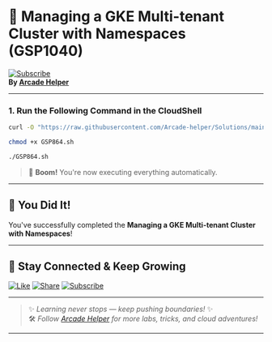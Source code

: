 
# 🚀 Managing a GKE Multi-tenant Cluster with Namespaces (GSP1040)  
[![Subscribe](https://img.shields.io/badge/Subscribe-YouTube-red?style=for-the-badge&logo=youtube)](https://www.youtube.com/@ArcadeHelper1418)  
**By [Arcade Helper](https://www.youtube.com/@ArcadeHelper1418)**

---

### 1. Run the Following Command in the CloudShell
```bash
curl -O "https://raw.githubusercontent.com/Arcade-helper/Solutions/main/Redacting%20Critical%20Data%20with%20Sensitive%20Data%20Protection/GSP864.sh"

chmod +x GSP864.sh

./GSP864.sh
```
> 🚀 **Boom!** You're now executing everything automatically.

---

## 🎉 You Did It!  
You've successfully completed the **Managing a GKE Multi-tenant Cluster with Namespaces**!  

---

## 🌟 Stay Connected & Keep Growing

[![Like](https://img.shields.io/badge/Like-❤️-pink?style=for-the-badge)](https://www.youtube.com/@ArcadeHelper1418) 
[![Share](https://img.shields.io/badge/Share-🔁-blue?style=for-the-badge)](https://www.youtube.com/@ArcadeHelper1418) 
[![Subscribe](https://img.shields.io/badge/Subscribe-🔔-red?style=for-the-badge)](https://www.youtube.com/@ArcadeHelper1418)

---

> ✨ *Learning never stops — keep pushing boundaries!* ✨  
> 🛠️ *Follow [Arcade Helper](https://www.youtube.com/@ArcadeHelper1418) for more labs, tricks, and cloud adventures!*

---
